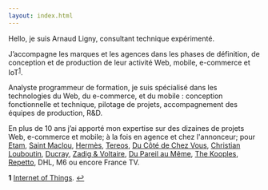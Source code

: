 ```yaml
---
layout: index.html
---
```

Hello, je suis Arnaud Ligny, consultant technique expérimenté.

J’accompagne les marques et les agences dans les phases de définition, de conception et de production de leur activité Web, mobile, e-commerce et IoT<sup id="a1">[1](#f1)</sup>.

Analyste programmeur de formation, je suis spécialisé dans les technologies du Web, du e-commerce, et du mobile : conception fonctionnelle et technique, pilotage de projets, accompagnement des équipes de production, R&D.

En plus de 10 ans j’ai apporté mon expertise sur des dizaines de projets Web, e-commerce et mobile; à la fois en agence et chez l'annonceur; pour [Etam](http://www.etam.com), [Saint Maclou](http://www.saint-maclou.com), [Hermès](http://france.hermes.com), [Tereos](https://itunes.apple.com/fr/app/tereos-coop%C3%A9rateurs/id1215356212), [Du Côté de Chez Vous](https://www.ducotedechezvous.com), [Christian Louboutin](http://eu.christianlouboutin.com), [Ducray](https://dermocontrol.ducray.com), [Zadig & Voltaire](http://www.zadig-et-voltaire.com), [Du Pareil au Même](http://www.dpam.com), [The Kooples](http://www.thekooples.com), [Repetto](http://www.repetto.fr), DHL, M6 ou encore France TV.

<b id="f1">1</b> [Internet of Things](https://fr.wikipedia.org/wiki/Internet_des_objets). [↩](#a1)
